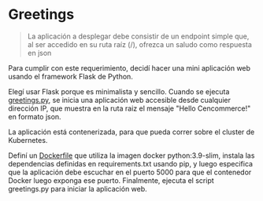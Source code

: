 # Greetings
> La aplicación a desplegar debe consistir de un endpoint simple que, al ser accedido en su ruta raíz
(/), ofrezca un saludo como respuesta en json

Para cumplir con este requerimiento, decidí hacer una mini aplicación web usando el framework Flask de Python. 

Elegí usar Flask porque es minimalista y sencillo. Cuando se ejecuta [greetings.py](/greetings.py), se inicia una aplicación web accesible desde cualquier dirección IP, que muestra en la ruta raiz el mensaje "Hello Cencommerce!" en formato json.

La aplicación está contenerizada, para que pueda correr sobre el cluster de Kubernetes.


Definí un [Dockerfile](/Dockerfile) que utiliza la imagen docker python:3.9-slim, instala las dependencias definidas en requirements.txt usando pip, y luego especifica que la aplicación debe escuchar en el puerto 5000 para que el contenedor Docker luego exponga ese puerto. Finalmente, ejecuta el script greetings.py para iniciar la aplicación web.